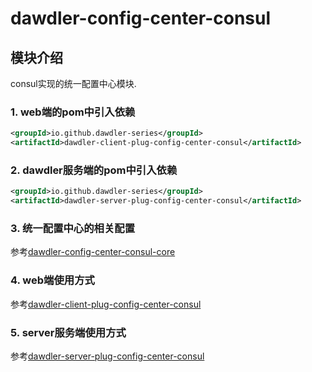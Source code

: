 # dawdler-config-center-consul

## 模块介绍

consul实现的统一配置中心模块.

### 1. web端的pom中引入依赖

```xml
<groupId>io.github.dawdler-series</groupId>
<artifactId>dawdler-client-plug-config-center-consul</artifactId>
```

### 2. dawdler服务端的pom中引入依赖

```xml
<groupId>io.github.dawdler-series</groupId>
<artifactId>dawdler-server-plug-config-center-consul</artifactId>
```

### 3. 统一配置中心的相关配置

参考[dawdler-config-center-consul-core](./dawdler-config-center-consul-core/README.md)

### 4. web端使用方式

参考[dawdler-client-plug-config-center-consul](./dawdler-client-plug-config-center-consul/README.md)

### 5. server服务端使用方式

参考[dawdler-server-plug-config-center-consul](./dawdler-server-plug-config-center-consul/README.md)
